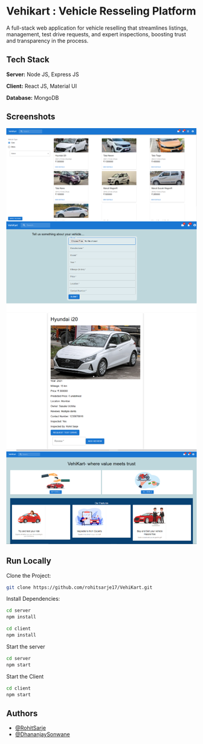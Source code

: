 
# Vehikart : Vehicle Resseling Platform

A full-stack web application for vehicle reselling that streamlines listings, management, test drive requests, and expert inspections, boosting trust and transparency in the process.


## Tech Stack

**Server:** Node JS, Express JS

**Client:** React JS, Material UI

**Database:** MongoDB





## Screenshots


![Vehicle Listing](ScreenShots/VehicleList.PNG)
![Add a Vehicle](ScreenShots/AddVehicle.PNG)
![Vehicle Details](ScreenShots/VehicleDetails.PNG)
![HomePage](ScreenShots/HomePage.PNG)


## Run Locally

Clone the Project:

```bash
git clone https://github.com/rohitsarje17/VehiKart.git
```

Install Dependencies:
```bash
cd server
npm install
```
```bash
cd client
npm install
```

Start the server
```bash
cd server
npm start
```

Start the Client
```bash
cd client
npm start
```




## Authors

- [@RohitSarje](https://github.com/rohitsarje17)
- [@DhananjaySonwane](https://github.com/dhananjay-10)


